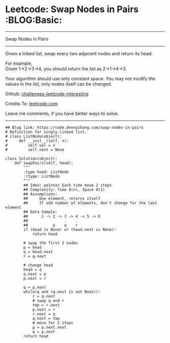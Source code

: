 # Leetcode: Swap Nodes in Pairs     :BLOG:Basic:


---

Swap Nodes in Pairs  

---

Given a linked list, swap every two adjacent nodes and return its head.  

For example,  
Given 1->2->3->4, you should return the list as 2->1->4->3.  

Your algorithm should use only constant space. You may not modify the values in the list, only nodes itself can be changed.  

Github: [challenges-leetcode-interesting](https://github.com/DennyZhang/challenges-leetcode-interesting/tree/master/swap-nodes-in-pairs)  

Credits To: [leetcode.com](https://leetcode.com/problems/swap-nodes-in-pairs/description/)  

Leave me comments, if you have better ways to solve.  

---

    ## Blog link: https://code.dennyzhang.com/swap-nodes-in-pairs
    # Definition for singly-linked list.
    # class ListNode(object):
    #     def __init__(self, x):
    #         self.val = x
    #         self.next = None
    
    class Solution(object):
        def swapPairs(self, head):
            """
            :type head: ListNode
            :rtype: ListNode
            """
            ## Idea: pointer Each time move 2 steps
            ## Complexity: Time O(n), Space O(1)
            ## Assumptions:
            ##     One element, returns itself
            ##     If odd number of elements, don't change for the last element
            ## Data Sample:
            ##      1 -> 2 -> 3 -> 4 -> 5 -> 6
            ##                .    .
            ##           p    q    r
            if (head is None) or (head.next is None):
                return head
    
            # swap the first 2 nodes
            p = head
            q = head.next
            r = q.next
    
            # change head
            head = q
            q.next = p
            p.next = r
    
            q = p.next
            while(q and (q.next is not None)):
                r = q.next
                # swap q and r
                tmp = r.next
                p.next = r
                r.next = q
                q.next = tmp
                # move for 2 steps
                p = p.next.next
                q = p.next
            return head